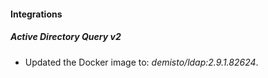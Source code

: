 #### Integrations
##### Active Directory Query v2
- Updated the Docker image to: *demisto/ldap:2.9.1.82624*.
